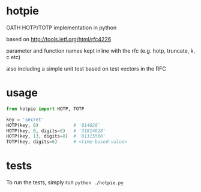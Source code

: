 hotpie
======

OATH HOTP/TOTP implementation in python

based on http://tools.ietf.org/html/rfc4226

parameter and function names kept inline with the rfc
(e.g. hotp, truncate, k, c etc)

also including a simple unit test based on test vectors in the RFC

usage
=====

```python
from hotpie import HOTP, TOTP

key = 'secret'
HOTP(key, 0)             # '814628'
HOTP(key, 0, digits=8)   # '31814628'
HOTP(key, 13, digits=8)  # '81315566'
TOTP(key, digits=6)      # <time-based-value>
```

tests
=====

To run the tests, simply run `python ./hotpie.py`
